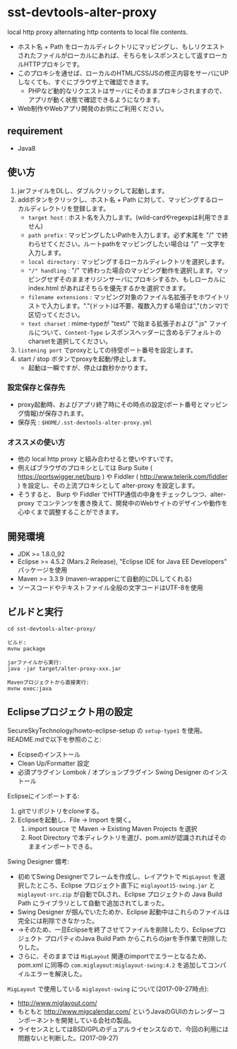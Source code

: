 # sst-devtools-alter-proxy

local http proxy alternating http contents to local file contents.

- ホスト名 + Path をローカルディレクトリにマッピングし、もしリクエストされたファイルがローカルにあれば、そちらをレスポンスとして返すローカルHTTPプロキシです。
- このプロキシを通せば、ローカルのHTML/CSS/JSの修正内容をサーバにUPしなくても、すぐにブラウザ上で確認できます。
  - PHPなど動的なリクエストはサーバにそのままプロキシされますので、アプリが動く状態で確認できるようになります。
- Web制作やWebアプリ開発のお供にご利用ください。

## requirement

* Java8

## 使い方

1. jarファイルをDLし、ダブルクリックして起動します。
2. addボタンをクリックし、ホスト名 + Path に対して、マッピングするローカルディレクトリを登録します。
   - `target host` : ホスト名を入力します。(wild-cardやregexpは利用できません)
   - `path prefix` : マッピングしたいPathを入力します。必ず末尾を "/" で終わらせてください。ルートpathをマッピングしたい場合は "/" 一文字を入力します。
   - `local directory` : マッピングするローカルディレクトリを選択します。
   - `"/" handling` : "/" で終わった場合のマッピング動作を選択します。マッピングせずそのままオリジンサーバにプロキシするか、もしローカルに index.html があればそちらを優先するかを選択できます。
   - `filename extensions` : マッピング対象のファイル名拡張子をホワイトリストで入力します。"."(ドット)は不要、複数入力する場合は","(カンマ)で区切ってください。
   - `text charset` : mime-typeが "text/" で始まる拡張子および ".js" ファイルについて、`Content-Type` レスポンスヘッダーに含めるデフォルトのcharsetを選択してください。
3. `listening port` でproxyとしての待受ポート番号を設定します。
4. start / stop ボタンでproxyを起動/停止します。
   - 起動は一瞬ですが、停止は数秒かかります。

### 設定保存と保存先

- proxy起動時、およびアプリ終了時にその時点の設定(ポート番号とマッピング情報)が保存されます。
- 保存先 : `$HOME/.sst-devtools-alter-proxy.yml` 

### オススメの使い方

- 他の local http proxy と組み合わせると使いやすいです。
- 例えばブラウザのプロキシとしては Burp Suite ( https://portswigger.net/burp ) や Fiddler ( http://www.telerik.com/fiddler ) を設定し、その上流プロキシとして alter-proxy を設定します。
- そうすると、 Burp や Fiddler でHTTP通信の中身をチェックしつつ、alter-proxy でコンテンツを書き換えて、開発中のWebサイトのデザインや動作を心ゆくまで調整することができます。

## 開発環境

* JDK >= 1.8.0_92
* Eclipse >= 4.5.2 (Mars.2 Release), "Eclipse IDE for Java EE Developers" パッケージを使用
* Maven >= 3.3.9 (maven-wrapperにて自動的にDLしてくれる)
* ソースコードやテキストファイル全般の文字コードはUTF-8を使用

## ビルドと実行

```
cd sst-devtools-alter-proxy/

ビルド:
mvnw package

jarファイルから実行:
java -jar target/alter-proxy-xxx.jar

Mavenプロジェクトから直接実行:
mvnw exec:java
```

## Eclipseプロジェクト用の設定

SecureSkyTechnology/howto-eclipse-setup の `setup-type1` を使用。README.mdで以下を参照のこと:

* Ecipseのインストール
* Clean Up/Formatter 設定
* 必須プラグイン Lombok / オプションプラグイン Swing Designer のインストール 

Eclipseにインポートする:

1. gitでリポジトリをcloneする。
2. Eclipseを起動し、File -> Import を開く。
   1. import source で Maven -> Existing Maven Projects を選択
   2. Root Directory で本ディレクトリを選び、pom.xmlが認識されればそのままインポートできる。

 Swing Designer 備考:

* 初めてSwing Designerでフレームを作成し、レイアウトで `MigLayout` を選択したところ、Eclipse プロジェクト直下に `miglayout15-swing.jar` と `miglayout-src.zip` が自動でDLされ、Eclipse プロジェクトの Java Build Path にライブラリとして自動で追加されてしまった。
* Swing Designer が掴んでいたためか、Eclipse 起動中はこれらのファイルは完全には削除できなかった。
* →そのため、一旦Eclipseを終了させてファイルを削除したり、Eclipseプロジェクト プロパティのJava Build Path からこれらのjarを手作業で削除したりした。
* さらに、そのままでは `MigLayout` 関連のimportでエラーとなるため、pom.xml に同等の `com.miglayout:miglayout-swing:4.2` を追加してコンパイルエラーを解決した。

`MigLayout` で使用している `miglayout-swing` について(2017-09-27時点):

* http://www.miglayout.com/
* もともと http://www.migcalendar.com/ というJavaのGUIのカレンダーコンポーネントを開発している会社の製品。
* ライセンスとしてはBSD/GPLのデュアルライセンスなので、今回の利用には問題ないと判断した。(2017-09-27)
